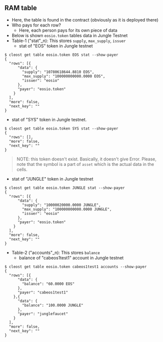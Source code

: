 ## RAM table
* Here, the table is found in the contract (obviously as it is deployed there)
* Who pays for each row?
	- Here, each person pays for its own piece of data
* Below is shown `eosio.token` tables data in Jungle Testnet
* Table-1 ("stat"_n): This stores `supply`, `max_supply`, `issuer`
	- stat of "EOS" token in Jungle testnet
```console
$ cleost get table eosio.token EOS stat --show-payer
{
  "rows": [{
      "data": {
        "supply": "10780618644.8810 EOS",
        "max_supply": "100000000000.0000 EOS",
        "issuer": "eosio"
      },
      "payer": "eosio.token"
    }
  ],
  "more": false,
  "next_key": ""
}
```
  - stat of "SYS" token in Jungle testnet.
```console
$ cleost get table eosio.token SYS stat --show-payer
{
  "rows": [],
  "more": false,
  "next_key": ""
}
```

> NOTE: this token doesn't exist. Basically, it doesn't give Error. Please, note that the symbol is a part of `asset` which is the actual data in the cells. 

  - stat of "JUNGLE" token in Jungle testnet
```console
$ cleost get table eosio.token JUNGLE stat --show-payer
{
  "rows": [{
      "data": {
        "supply": "10000020000.0000 JUNGLE",
        "max_supply": "100000000000.0000 JUNGLE",
        "issuer": "eosio"
      },
      "payer": "eosio.token"
    }
  ],
  "more": false,
  "next_key": ""
}
```


* Table-2 ("accounts"_n): This stores `balance`
	- balance of "cabeos1test1" account in Jungle testnet
```console
$ cleost get table eosio.token cabeos1test1 accounts --show-payer
{
  "rows": [{
      "data": {
        "balance": "60.0000 EOS"
      },
      "payer": "cabeos1test1"
    },{
      "data": {
        "balance": "100.0000 JUNGLE"
      },
      "payer": "junglefaucet"
    }
  ],
  "more": false,
  "next_key": ""
}
```
